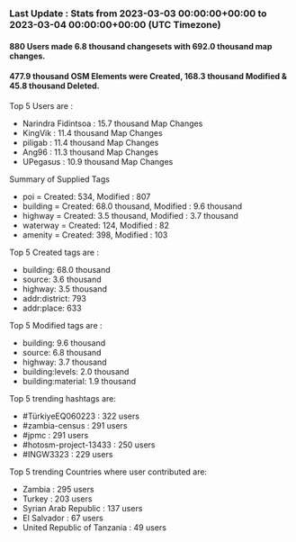 ### Last Update : Stats from 2023-03-03 00:00:00+00:00 to 2023-03-04 00:00:00+00:00 (UTC Timezone)

#### 880 Users made 6.8 thousand changesets with 692.0 thousand map changes.
#### 477.9 thousand OSM Elements were Created, 168.3 thousand Modified & 45.8 thousand Deleted.

Top 5 Users are : 
- Narindra Fidintsoa : 15.7 thousand Map Changes
- KingVik : 11.4 thousand Map Changes
- piligab : 11.4 thousand Map Changes
- Ang96 : 11.3 thousand Map Changes
- UPegasus : 10.9 thousand Map Changes

Summary of Supplied Tags
- poi = Created: 534, Modified : 807
- building = Created: 68.0 thousand, Modified : 9.6 thousand
- highway = Created: 3.5 thousand, Modified : 3.7 thousand
- waterway = Created: 124, Modified : 82
- amenity = Created: 398, Modified : 103


Top 5 Created tags are :
- building: 68.0 thousand
- source: 3.6 thousand
- highway: 3.5 thousand
- addr:district: 793
- addr:place: 633


Top 5 Modified tags are :
- building: 9.6 thousand
- source: 6.8 thousand
- highway: 3.7 thousand
- building:levels: 2.0 thousand
- building:material: 1.9 thousand


Top 5 trending hashtags are:
- #TürkiyeEQ060223 : 322 users
- #zambia-census : 291 users
- #jpmc : 291 users
- #hotosm-project-13433 : 250 users
- #INGW3323 : 229 users


Top 5 trending Countries where user contributed are:
- Zambia : 295 users
- Turkey : 203 users
- Syrian Arab Republic : 137 users
- El Salvador : 67 users
- United Republic of Tanzania : 49 users

